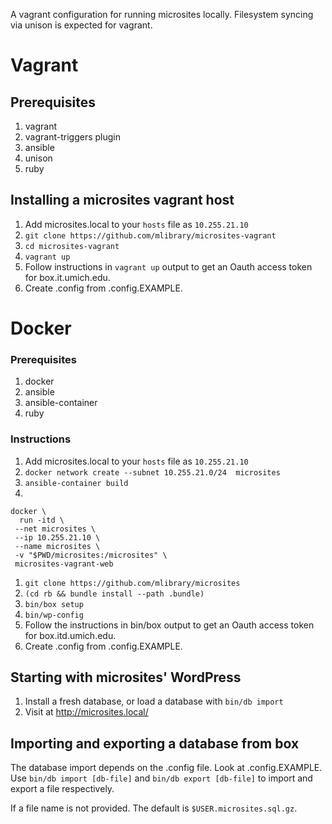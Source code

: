 A vagrant configuration for running microsites locally. Filesystem syncing via unison is expected for vagrant.

# Vagrant

## Prerequisites

1. vagrant
1. vagrant-triggers plugin
1. ansible
1. unison
1. ruby

## Installing a microsites vagrant host

1. Add microsites.local to your `hosts` file as `10.255.21.10`
1. `git clone https://github.com/mlibrary/microsites-vagrant`
1. `cd microsites-vagrant`
1. `vagrant up`
1. Follow instructions in `vagrant up` output to get an Oauth access token for box.it.umich.edu.
1. Create .config from .config.EXAMPLE.

# Docker

### Prerequisites

1. docker
1. ansible
1. ansible-container
1. ruby

### Instructions

1. Add microsites.local to your `hosts` file as `10.255.21.10`
1. `docker network create --subnet 10.255.21.0/24  microsites`
1. `ansible-container build`
1.

    docker \
      run -itd \
     --net microsites \
     --ip 10.255.21.10 \
     --name microsites \
     -v "$PWD/microsites:/microsites" \
     microsites-vagrant-web

1. `git clone https://github.com/mlibrary/microsites`
1. `(cd rb && bundle install --path .bundle)`
1. `bin/box setup`
1. `bin/wp-config`
1. Follow the instructions in bin/box output to get an Oauth access token for box.itd.umich.edu.
1. Create .config from .config.EXAMPLE.

## Starting with microsites' WordPress

1. Install a fresh database, or load a database with `bin/db import`
1. Visit at http://microsites.local/

## Importing and exporting a database from box

The database import depends on the .config file.  Look at .config.EXAMPLE.
Use `bin/db import [db-file]` and `bin/db export [db-file]` to import and export a file respectively.

If a file name is not provided. The default is `$USER.microsites.sql.gz`.
